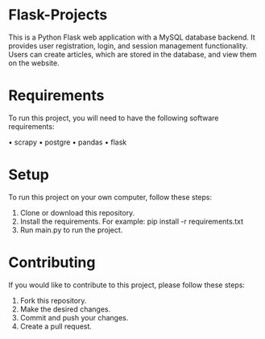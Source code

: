 # Flask-Projects
This is a Python Flask web application with a MySQL database backend. It provides user registration, login, and session management functionality. Users can create articles, which are stored in the database, and view them on the website.

# Requirements
To run this project, you will need to have the following software requirements:

• scrapy
• postgre
• pandas
• flask

# Setup
To run this project on your own computer, follow these steps:

1. Clone or download this repository.
2. Install the requirements. For example: pip install -r requirements.txt
3. Run main.py to run the project.

# Contributing
If you would like to contribute to this project, please follow these steps:

1. Fork this repository.
2. Make the desired changes.
3. Commit and push your changes.
4. Create a pull request.
